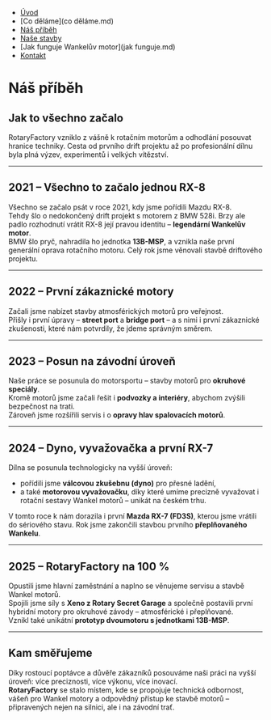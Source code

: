 - [Úvod](uvod.md)
- [Co děláme](co děláme.md)
- [Náš příběh](pribeh.md)
- [Naše stavby](projekty.md)
- [Jak funguje Wankelův motor](jak funguje.md)
- [Kontakt](kontakt.md)

<!-- Hlavní nadpis -->
# Náš příběh

## Jak to všechno začalo
RotaryFactory vzniklo z vášně k rotačním motorům a odhodlání posouvat hranice techniky. Cesta od prvního drift projektu až po profesionální dílnu byla plná výzev, experimentů i velkých vítězství.

---

## 2021 – Všechno to začalo jednou RX-8
Všechno se začalo psát v roce 2021, kdy jsme pořídili Mazdu RX-8.  
Tehdy šlo o nedokončený drift projekt s motorem z BMW 528i. Brzy ale padlo rozhodnutí vrátit RX-8 její pravou identitu – **legendární Wankelův motor**.  
BMW šlo pryč, nahradila ho jednotka **13B-MSP**, a vznikla naše první generální oprava rotačního motoru. Celý rok jsme věnovali stavbě driftového projektu.

---

## 2022 – První zákaznické motory
Začali jsme nabízet stavby atmosférických motorů pro veřejnost.  
Přišly i první úpravy – **street port** a **bridge port** – a s nimi i první zákaznické zkušenosti, které nám potvrdily, že jdeme správným směrem.

---

## 2023 – Posun na závodní úroveň
Naše práce se posunula do motorsportu – stavby motorů pro **okruhové speciály**.  
Kromě motorů jsme začali řešit i **podvozky a interiéry**, abychom zvýšili bezpečnost na trati.  
Zároveň jsme rozšířili servis i o **opravy hlav spalovacích motorů**.

---

## 2024 – Dyno, vyvažovačka a první RX-7
Dílna se posunula technologicky na vyšší úroveň:  
- pořídili jsme **válcovou zkušebnu (dyno)** pro přesné ladění,  
- a také **motorovou vyvažovačku**, díky které umíme precizně vyvažovat i rotační sestavy Wankel motorů – unikát na českém trhu.  

V tomto roce k nám dorazila i první **Mazda RX-7 (FD3S)**, kterou jsme vrátili do sériového stavu. Rok jsme zakončili stavbou prvního **přeplňovaného Wankelu**.

---

## 2025 – RotaryFactory na 100 %
Opustili jsme hlavní zaměstnání a naplno se věnujeme servisu a stavbě Wankel motorů.  
Spojili jsme síly s **Xeno z Rotary Secret Garage** a společně postavili první hybridní motory pro okruhové závody – atmosférické i přeplňované.  
Vznikl také unikátní **prototyp dvoumotoru s jednotkami 13B-MSP**.  

---

## Kam směřujeme
Díky rostoucí poptávce a důvěře zákazníků posouváme naši práci na vyšší úroveň: více preciznosti, více výkonu, více inovací.  
**RotaryFactory** se stalo místem, kde se propojuje technická odbornost, vášeň pro Wankel motory a odpovědný přístup ke stavbě motorů – připravených nejen na silnici, ale i na závodní trať.